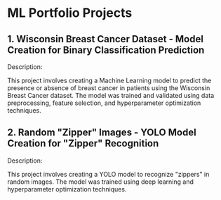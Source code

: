 # ML Portfolio Projects

## 1. Wisconsin Breast Cancer Dataset - Model Creation for Binary Classification Prediction
Description:

This project involves creating a Machine Learning model to predict the presence or absence of breast cancer in patients using the Wisconsin Breast Cancer dataset. The model was trained and validated using data preprocessing, feature selection, and hyperparameter optimization techniques.

## 2. Random "Zipper" Images - YOLO Model Creation for "Zipper" Recognition
Description:

This project involves creating a YOLO model to recognize "zippers" in random images. The model was trained using deep learning and hyperparameter optimization techniques.
